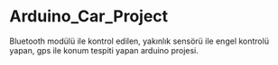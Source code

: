 # Arduino_Car_Project
Bluetooth modülü ile kontrol edilen, yakınlık sensörü ile engel kontrolü yapan, gps ile konum tespiti yapan arduino projesi.
